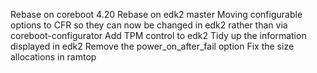 Rebase on coreboot 4.20
Rebase on edk2 master
Moving configurable options to CFR so they can now be changed in edk2
rather than via coreboot-configurator
Add TPM control to edk2
Tidy up the information displayed in edk2
Remove the power_on_after_fail option
Fix the size allocations in ramtop
